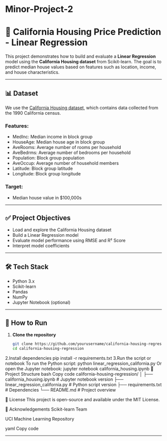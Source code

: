 # Minor-Project-2
# 🏡 California Housing Price Prediction - Linear Regression

This project demonstrates how to build and evaluate a **Linear Regression** model using the **California Housing dataset** from Scikit-learn. The goal is to predict median house values based on features such as location, income, and house characteristics.

---

## 📊 Dataset

We use the [California Housing dataset](https://scikit-learn.org/stable/modules/generated/sklearn.datasets.fetch_california_housing.html), which contains data collected from the 1990 California census.

### Features:
- MedInc: Median income in block group
- HouseAge: Median house age in block group
- AveRooms: Average number of rooms per household
- AveBedrms: Average number of bedrooms per household
- Population: Block group population
- AveOccup: Average number of household members
- Latitude: Block group latitude
- Longitude: Block group longitude

### Target:
- Median house value in $100,000s

---

## ✅ Project Objectives

- Load and explore the California Housing dataset
- Build a Linear Regression model
- Evaluate model performance using RMSE and R² Score
- Interpret model coefficients

---

## 🛠️ Tech Stack

- Python 3.x
- Scikit-learn
- Pandas
- NumPy
- Jupyter Notebook (optional)

---

## 🚀 How to Run

1. **Clone the repository**
   ```bash
   git clone https://github.com/yourusername/california-housing-regression.git
   cd california-housing-regression
2.Install dependencies
   pip install -r requirements.txt
3.Run the script or notebook
   To run the Python script:
      python linear_regression_california.py
   Or open the Jupyter notebook:
      jupyter notebook california_housing.ipynb
📂 Project Structure
bash
Copy code
california-housing-regression/
│
├── california_housing.ipynb         # Jupyter notebook version
├── linear_regression_california.py  # Python script version
├── requirements.txt                 # Dependencies
└── README.md                        # Project overview

📌 License
This project is open-source and available under the MIT License.

🙌 Acknowledgements
Scikit-learn Team

UCI Machine Learning Repository

yaml
Copy code

---






